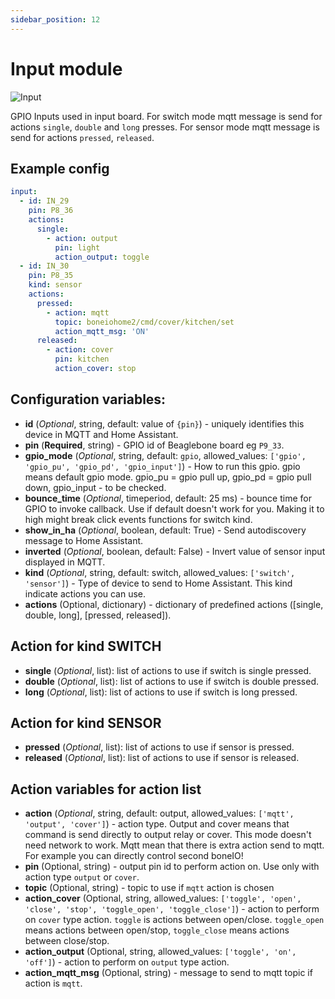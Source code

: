 ```yaml
---
sidebar_position: 12
---
```


# Input module

![Input](/img/input.png)

GPIO Inputs used in input board.
For switch mode mqtt message is send for actions `single`, `double` and `long` presses.
For sensor mode mqtt message is send for actions `pressed`, `released`.

## Example config

```yaml title="Example config"
input:
  - id: IN_29
    pin: P8_36
    actions:
      single:
        - action: output
          pin: light
          action_output: toggle
  - id: IN_30
    pin: P8_35
    kind: sensor
    actions:
      pressed:
        - action: mqtt
          topic: boneiohome2/cmd/cover/kitchen/set
          action_mqtt_msg: 'ON'
      released:
        - action: cover
          pin: kitchen
          action_cover: stop
```

## Configuration variables:

- **id** (_Optional_, string, default: value of `{pin}`) - uniquely identifies this device in MQTT and Home Assistant.
- **pin** (**Required**, string) - GPIO id of Beaglebone board eg `P9_33`.
- **gpio_mode** (_Optional_, string, default: `gpio`, allowed_values: `['gpio', 'gpio_pu', 'gpio_pd', 'gpio_input']`) - How to run this gpio. gpio means default gpio mode. gpio_pu = gpio pull up, gpio_pd = gpio pull down, gpio_input - to be checked.
- **bounce_time** (_Optional_, timeperiod, default: 25 ms) - bounce time for GPIO to invoke callback. Use if default doesn't work for you. Making it to high might break click events functions for switch kind.
- **show_in_ha** (_Optional_, boolean, default: True) - Send autodiscovery message to Home Assistant.
- **inverted** (_Optional_, boolean, default: False) - Invert value of sensor input displayed in MQTT.
- **kind** (_Optional_, string, default: switch, allowed_values: `['switch', 'sensor']`) - Type of device to send to Home Assistant. This kind indicate actions you can use.
- **actions** (Optional, dictionary) - dictionary of predefined actions ([single, double, long], [pressed, released]).

## Action for kind SWITCH

- **single** (_Optional_, list): list of actions to use if switch is single pressed.
- **double** (_Optional_, list): list of actions to use if switch is double pressed.
- **long** (_Optional_, list): list of actions to use if switch is long pressed.

## Action for kind SENSOR

- **pressed** (_Optional_, list): list of actions to use if sensor is pressed.
- **released** (_Optional_, list): list of actions to use if sensor is released.

## Action variables for action list

- **action** (_Optional_, string, default: output, allowed_values: `['mqtt', 'output', 'cover']`) - action type. Output and cover means that command is send directly to output relay or cover. This mode doesn't need network to work. Mqtt mean that there is extra action send to mqtt. For example you can directly control second boneIO!
- **pin** (Optional, string) - output pin id to perform action on. Use only with action type `output` or `cover`.
- **topic** (Optional, string) - topic to use if `mqtt` action is chosen
- **action_cover** (Optional, string, allowed_values: `['toggle', 'open', 'close', 'stop', 'toggle_open', 'toggle_close']`) - action to perform on `cover` type action. `toggle` is actions between open/close. `toggle_open` means actions between open/stop, `toggle_close` means actions between close/stop.
- **action_output** (Optional, string, allowed_values: `['toggle', 'on', 'off']`) - action to perform on `output` type action.
- **action_mqtt_msg** (Optional, string) - message to send to mqtt topic if action is `mqtt`.
